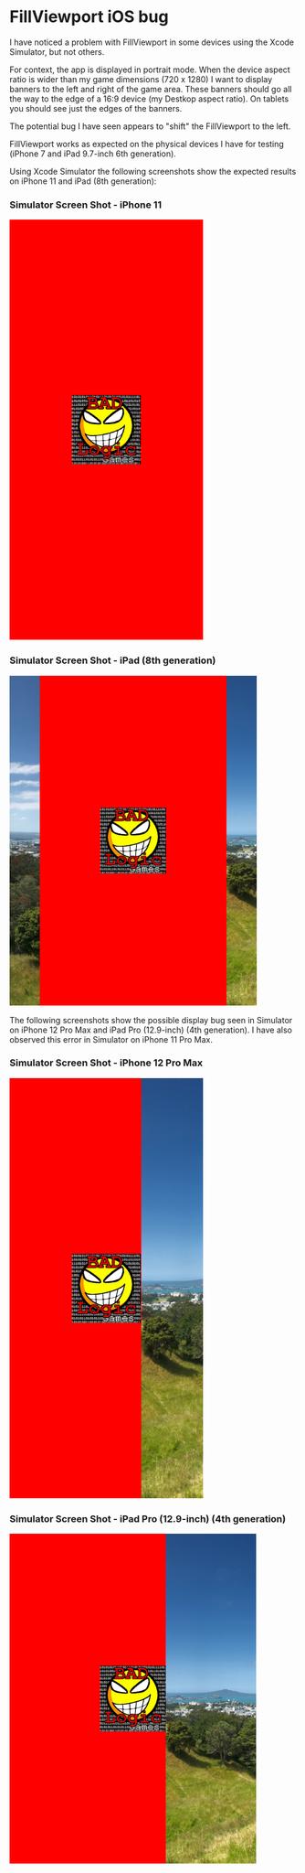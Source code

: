 # FillViewport iOS bug

I have noticed a problem with FillViewport in some devices using the Xcode Simulator, but not
others.

For context, the app is displayed in portrait mode. When the device aspect ratio is wider
than my game dimensions (720 x 1280) I want to display banners to the left and right of the game 
area. These banners should go all the way to the edge of a 16:9 device (my Destkop aspect ratio).
On tablets you should see just the edges of the banners.

The potential bug I have seen appears to "shift" the FillViewport to the left.

FillViewport works as expected on the physical devices I have for testing (iPhone 7 and 
iPad 9.7-inch 6th generation).

Using Xcode Simulator the following screenshots show the expected results on iPhone 11 and
iPad (8th generation):

### Simulator Screen Shot - iPhone 11

![Simulator Screen Shot - iPhone 11](Simulator%20Screen%20Shot%20-%20iPhone%2011%20-%202021-04-08%20at%2009.33.07.png?raw=true)

### Simulator Screen Shot - iPad (8th generation)

![Simulator Screen Shot - iPad (8th generation)](Simulator%20Screen%20Shot%20-%20iPad%20(8th%20generation)%20-%202021-04-08%20at%2009.31.24.png?raw=true)

The following screenshots show the possible display bug seen in Simulator on iPhone 12 Pro Max
and iPad Pro (12.9-inch) (4th generation). I have also observed this error in Simulator on
iPhone 11 Pro Max.

### Simulator Screen Shot - iPhone 12 Pro Max

![Simulator Screen Shot - iPhone 12 Pro Max](Simulator%20Screen%20Shot%20-%20iPhone%2012%20Pro%20Max%20-%202021-04-08%20at%2009.34.55.png?raw=true)

### Simulator Screen Shot - iPad Pro (12.9-inch) (4th generation)

![Simulator Screen Shot - iPad Pro (12.9-inch) (4th generation)](Simulator%20Screen%20Shot%20-%20iPad%20Pro%20(12.9-inch)%20(4th%20generation)%20-%202021-04-08%20at%2009.37.25.png?raw=true)
